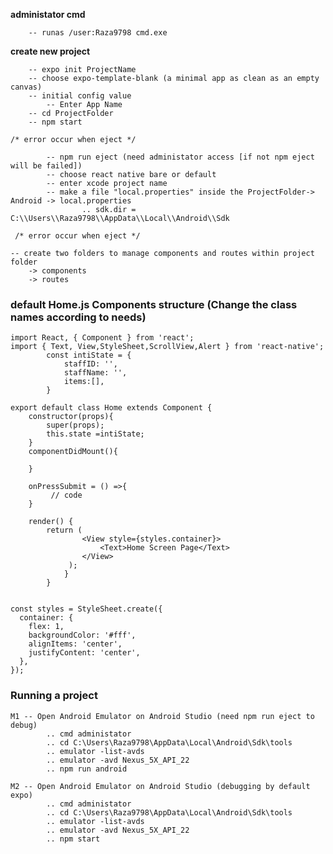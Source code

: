 **administator cmd**
```
    -- runas /user:Raza9798 cmd.exe
```
**create new project**
 
```
    -- expo init ProjectName
    -- choose expo-template-blank (a minimal app as clean as an empty canvas)
    -- initial config value 
        -- Enter App Name
    -- cd ProjectFolder 
    -- npm start
```   
   
    /* error occur when eject */
```
        -- npm run eject (need administator access [if not npm eject will be failed])
        -- choose react native bare or default 
        -- enter xcode project name 
        -- make a file "local.properties" inside the ProjectFolder-> Android -> local.properties
                .. sdk.dir = C:\\Users\\Raza9798\\AppData\\Local\\Android\\Sdk
```
     /* error occur when eject */
   
    -- create two folders to manage components and routes within project folder 
        -> components
        -> routes 

 

### default Home.js Components structure (Change the class names according to needs)
```
import React, { Component } from 'react';
import { Text, View,StyleSheet,ScrollView,Alert } from 'react-native';  
        const intiState = {
            staffID: '', 
            staffName: '',  
            items:[], 
        }
        
export default class Home extends Component {
    constructor(props){
        super(props); 
        this.state =intiState; 
    }
    componentDidMount(){
        
    }
    
    onPressSubmit = () =>{
         // code 
    }
    
    render() {
        return (
                <View style={styles.container}>
                    <Text>Home Screen Page</Text>
                </View>
             );
            }
        }
        
        
const styles = StyleSheet.create({
  container: {
    flex: 1,
    backgroundColor: '#fff',
    alignItems: 'center',
    justifyContent: 'center',
  },
});
```

### Running a project 

    M1 -- Open Android Emulator on Android Studio (need npm run eject to debug)
            .. cmd administator 
            .. cd C:\Users\Raza9798\AppData\Local\Android\Sdk\tools
            .. emulator -list-avds
            .. emulator -avd Nexus_5X_API_22
            .. npm run android

    M2 -- Open Android Emulator on Android Studio (debugging by default expo)
            .. cmd administator 
            .. cd C:\Users\Raza9798\AppData\Local\Android\Sdk\tools
            .. emulator -list-avds
            .. emulator -avd Nexus_5X_API_22
            .. npm start